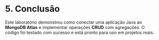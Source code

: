 # 5. Conclusão  
Este laboratório demonstrou como conectar uma aplicação Java ao **MongoDB Atlas** e implementar operações **CRUD** com agregações. O código foi testado com sucesso e está pronto para uso em projetos reais.  

